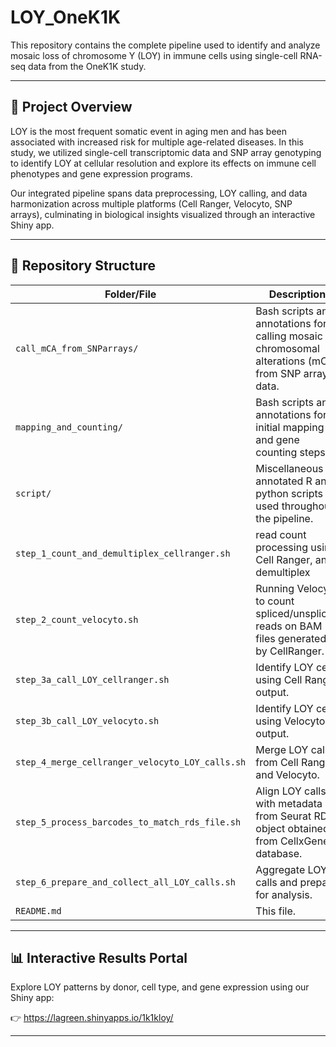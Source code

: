 # LOY_OneK1K

This repository contains the complete pipeline used to identify and analyze mosaic loss of chromosome Y (LOY) in immune cells using single-cell RNA-seq data from the OneK1K study.

---

## 🔬 Project Overview

LOY is the most frequent somatic event in aging men and has been associated with increased risk for multiple age-related diseases. In this study, we utilized single-cell transcriptomic data and SNP array genotyping to identify LOY at cellular resolution and explore its effects on immune cell phenotypes and gene expression programs.

Our integrated pipeline spans data preprocessing, LOY calling, and data harmonization across multiple platforms (Cell Ranger, Velocyto, SNP arrays), culminating in biological insights visualized through an interactive Shiny app.

---

## 📁 Repository Structure

| Folder/File | Description |
|-------------|-------------|
| `call_mCA_from_SNParrays/` | Bash scripts and annotations for calling mosaic chromosomal alterations (mCA) from SNP array data. |
| `mapping_and_counting/` | Bash scripts and annotations for initial mapping and gene counting steps. |
| `script/` | Miscellaneous annotated R and python scripts used throughout the pipeline. |
| `step_1_count_and_demultiplex_cellranger.sh` | read count processing using Cell Ranger, and demultiplex |
| `step_2_count_velocyto.sh` | Running Velocyto to count spliced/unspliced reads on BAM files generated by CellRanger. |
| `step_3a_call_LOY_cellranger.sh` | Identify LOY cells using Cell Ranger output. |
| `step_3b_call_LOY_velocyto.sh` | Identify LOY cells using Velocyto output. |
| `step_4_merge_cellranger_velocyto_LOY_calls.sh` | Merge LOY calls from Cell Ranger and Velocyto. |
| `step_5_process_barcodes_to_match_rds_file.sh` | Align LOY calls with metadata from Seurat RDS object obtained from CellxGene database. |
| `step_6_prepare_and_collect_all_LOY_calls.sh` | Aggregate LOY calls and prepare for analysis. |
| `README.md` | This file. |

---

## 📊 Interactive Results Portal

Explore LOY patterns by donor, cell type, and gene expression using our Shiny app:

👉 https://lagreen.shinyapps.io/1k1kloy/

---


